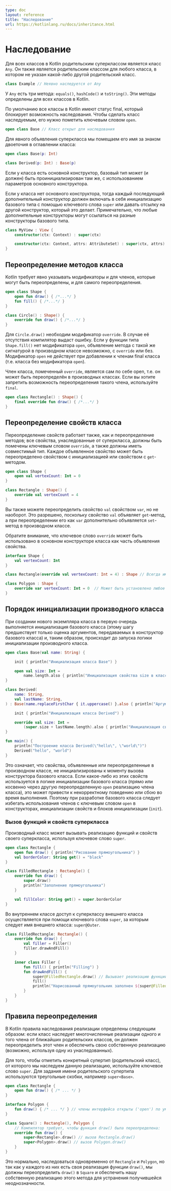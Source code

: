 ```yaml
---
type: doc
layout: reference
title: "Наследование"
url: https://kotlinlang.ru/docs/inheritance.html
---
```


<!-- При переводе статьи оригинальная версия была от 08 July 2021 -->

<!-- Inheritance -->
# Наследование

<!-- All classes in Kotlin have a common superclass, `Any`, which is the default superclass for a class with no supertypes declared: -->
Для всех классов в Kotlin родительским суперклассом является класс `Any`. Он также является родительским классом для любого класса,
в котором не указан какой-либо другой родительский класс.

```kotlin
class Example // Неявно наследуется от Any
```

<!-- `Any` has three methods: `equals()`, `hashCode()`, and `toString()`. Thus, these methods are defined for all Kotlin classes. -->
У `Any` есть три метода: `equals()`, `hashCode()` и `toString()`. Эти методы определены для всех классов в Kotlin.

<!-- By default, Kotlin classes are final – they can’t be inherited. To make a class inheritable, mark it with the `open` keyword: -->
По умолчанию все классы в Kotlin имеют статус final, который блокирует возможность наследования.
Чтобы сделать класс наследуемым, его нужно пометить ключевым словом `open`.

```kotlin
open class Base // Класс открыт для наследования
```

<!-- To declare an explicit supertype, place the type after a colon in the class header: -->
Для явного объявления суперкласса мы помещаем его имя за знаком двоеточия в оглавлении класса:

```kotlin
open class Base(p: Int)

class Derived(p: Int) : Base(p)
```

<!-- If the derived class has a primary constructor, the base class can (and must) be initialized in that primary constructor
according to its parameters. -->
Если у класса есть основной конструктор, базовый тип может (и должен) быть проинициализирован там же, с использованием параметров основного конструктора.

<!-- If the derived class has no primary constructor, then each secondary constructor has to initialize the base type using
the `super` keyword or it has to delegate to another constructor which does. Note that in this case different secondary
constructors can call different constructors of the base type: -->
Если у класса нет основного конструктора, тогда каждый последующий дополнительный конструктор должен включать в себя инициализацию базового типа
с помощью ключевого слова `super` или давать отсылку на другой конструктор, который это делает.
Примечательно, что любые дополнительные конструкторы могут ссылаться на разные конструкторы базового типа.

```kotlin
class MyView : View {
    constructor(ctx: Context) : super(ctx)

    constructor(ctx: Context, attrs: AttributeSet) : super(ctx, attrs)
}
```

<a name="overriding-methods"></a>
<!-- ## Overriding methods -->
## Переопределение методов класса

<!--Kotlin requires explicit modifiers for overridable members and overrides:-->
Kotlin требует явно указывать модификаторы и для членов, которые могут быть переопределены, и для самого переопределения.

```kotlin
open class Shape {
    open fun draw() { /*...*/ }
    fun fill() { /*...*/ }
}

class Circle() : Shape() {
    override fun draw() { /*...*/ }
}
```

<!-- The `override` modifier is required for `Circle.draw()`. If it were missing, the compiler would complain. If there is no
`open` modifier on a function, like `Shape.fill()`, declaring a method with the same signature in a subclass is not allowed,
either with `override` or without it. The `open` modifier has no effect when added to members of a final class – a class
without an `open` modifier. -->
Для `Circle.draw()` необходим модификатор `override`. В случае её отсутствия компилятор выдаст ошибку.
Если у функции типа `Shape.fill()` нет модификатора `open`, объявление метода с такой же сигнатурой в производном классе невозможно,
с `override` или без. Модификатор `open` не действует при добавлении к членам final класса (т.е. класса без модификатора `open`).

<!-- A member marked `override` is itself open, so it may be overridden in subclasses. If you want to prohibit re-overriding,
use `final`: -->
Член класса, помеченный `override`, является сам по себе open, т.е. он может быть переопределён в производных классах.
Если вы хотите запретить возможность переопределения такого члена, используйте `final`.

```kotlin
open class Rectangle() : Shape() {
    final override fun draw() { /*...*/ }
}
```

<a name="overriding-properties"></a>
<!-- ## Overriding properties -->
## Переопределение свойств класса

<!-- The overriding mechanism works on properties in the same way that it does on methods. Properties declared on a superclass
that are then redeclared on a derived class must be prefaced with `override`, and they must have a compatible type.
Each declared property can be overridden by a property with an initializer or by a property with a `get` method: -->
Переопределение свойств работает также, как и переопределение методов; все свойства, унаследованные от суперкласса, должны быть помечены ключевым словом `override`,
а также должны иметь совместимый тип.
Каждое объявленное свойство может быть переопределено свойством с инициализацией или свойством с `get`-методом.

```kotlin
open class Shape {
    open val vertexCount: Int = 0
}

class Rectangle : Shape() {
    override val vertexCount = 4
}
```

<!-- You can also override a `val` property with a `var` property, but not vice versa. This is allowed because a `val` property
essentially declares a `get` method, and overriding it as a `var` additionally declares a `set` method in the derived class. -->
Вы также можете переопределить свойство `val` свойством `var`, но не наоборот.
Это разрешено, поскольку свойство `val` объявляет `get`-метод, а при переопределении его как `var` дополнительно объявляется `set`-метод в производном классе.

<!-- Note that you can use the `override` keyword as part of the property declaration in a primary constructor: -->
Обратите внимание, что ключевое слово `override` может быть использовано в основном конструкторе класса как часть объявления свойства.

```kotlin
interface Shape {
    val vertexCount: Int
}

class Rectangle(override val vertexCount: Int = 4) : Shape // Всегда имеет 4 вершины

class Polygon : Shape {
    override var vertexCount: Int = 0  // Может быть установлено любое количество
}
```

<a name="derived-class-initialization-order"></a>
<!--## Derived class initialization order-->
## Порядок инициализации производного класса

<!-- During the construction of a new instance of a derived class, the base class initialization is done as the first step
(preceded only by evaluation of the arguments for the base class constructor), which means that it happens before the
initialization logic of the derived class is run. -->
При создании нового экземпляра класса в первую очередь выполняется инициализация базового класса (этому шагу предшествует только оценка аргументов,
передаваемых в конструктор базового класса) и, таким образом, происходит до запуска логики инициализации производного класса.

```kotlin
open class Base(val name: String) {

    init { println("Инициализация класса Base") }

    open val size: Int = 
        name.length.also { println("Инициализация свойства size в класса Base: $it") }
}

class Derived(
    name: String,
    val lastName: String,
) : Base(name.replaceFirstChar { it.uppercase() }.also { println("Аргументы, переданные в конструктор класса Base: $it") }) {

    init { println("Инициализация класса Derived") }

    override val size: Int =
        (super.size + lastName.length).also { println("Инициализация свойства size в классе Derived: $it") }
}

fun main() {
    println("Построение класса Derived(\"hello\", \"world\")")
    Derived("hello", "world")
}
```

<!-- This means that when the base class constructor is executed, the properties declared or overridden in the derived class
have not yet been initialized. Using any of those properties in the base class initialization logic (either directly or
indirectly through another overridden `open` member implementation) may lead to incorrect behavior or a runtime failure.
When designing a base class, you should therefore avoid using `open` members in the constructors, property initializers,
or `init` blocks. -->
Это означает, что свойства, объявленные или переопределенные в производном классе, не инициализированы к моменту вызова конструктора базового класса.
Если какое-либо из этих свойств используется в логике инициализации базового класса (прямо или косвенно через другую переопределенную `open` реализацию члена класса),
это может привести к некорректному поведению или сбою во время выполнения. Поэтому при разработке базового класса следует избегать использования членов
с ключевым словом `open` в конструкторах, инициализации свойств и блоков инициализации (`init`).

<a name="calling-the-superclass-implementation"></a>
<!-- ## Calling the superclass implementation -->
### Вызов функций и свойств суперкласса

<!-- Code in a derived class can call its superclass functions and property accessor implementations using the `super` keyword: -->
Производный класс может вызывать реализацию функций и свойств своего суперкласса, используя ключевое слово `super`.

```kotlin
open class Rectangle {
    open fun draw() { println("Рисование прямоугольника") }
    val borderColor: String get() = "black"
}

class FilledRectangle : Rectangle() {
    override fun draw() {
        super.draw()
        println("Заполнение прямоугольника")
    }

    val fillColor: String get() = super.borderColor
}
```

<!-- Inside an inner class, accessing the superclass of the outer class is done using the `super` keyword qualified with the
outer class name: `super@Outer`: -->
Во внутреннем классе доступ к суперклассу внешнего класса осуществляется при помощи ключевого слова `super`, за которым следует имя внешнего класса: `super@Outer`.

```kotlin
class FilledRectangle: Rectangle() {
    override fun draw() {
        val filler = Filler()
        filler.drawAndFill()
    }

    inner class Filler {
        fun fill() { println("Filling") }
        fun drawAndFill() {
            super@FilledRectangle.draw() // Вызывает реализацию функции draw() класса Rectangle
            fill()
            println("Нарисованный прямоугольник заполнен ${super@FilledRectangle.borderColor} цветом") // Используется реализация get()-метода свойства borderColor в классе
        }
    }
}
```

<a name="overriding-rules"></a>
<!-- ## Overriding rules -->
## Правила переопределения

<!-- In Kotlin, implementation inheritance is regulated by the following rule: if a class inherits multiple implementations of
the same member from its immediate superclasses, it must override this member and provide its own implementation (perhaps,
using one of the inherited ones). -->
В Kotlin правила наследования реализации определены следующим образом: если класс наследует многочисленные реализации одного и того члена от ближайших родительских классов,
он должен переопределить этот член и обеспечить свою собственную реализацию (возможно, используя одну из унаследованных).

<!-- To denote the supertype from which the inherited implementation is taken, use `super` qualified by the supertype name in
angle brackets, such as `super<Base>`: -->
Для того, чтобы отметить конкретный супертип (родительский класс), от которого мы наследуем данную реализацию,
используйте ключевое слово `super`. Для задания имени родительского супертипа используются треугольные скобки, например `super<Base>`.

```kotlin
open class Rectangle {
    open fun draw() { /* ... */ }
}

interface Polygon {
    fun draw() { /* ... */ } // члены интерфейса открыты ('open') по умолчанию
}

class Square() : Rectangle(), Polygon {
    // Компилятор требует, чтобы функция draw() была переопределена:
    override fun draw() {
        super<Rectangle>.draw() // вызов Rectangle.draw()
        super<Polygon>.draw() // вызов Polygon.draw()
    }
}
```

<!-- It's fine to inherit from both `Rectangle` and `Polygon`,
but both of them have their implementations of `draw()`, so you need to override `draw()` in `Square` and provide a separate
implementation for it to eliminate the ambiguity. -->
Это нормально, наследоваться одновременно от `Rectangle` и `Polygon`,
но так как у каждого из них есть своя реализация функции `draw()`,
мы должны переопределить `draw()` в `Square` и обеспечить нашу собственную реализацию этого метода для устранения получившейся неоднозначности.
